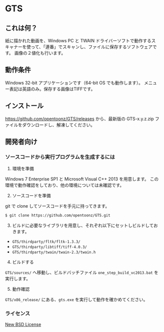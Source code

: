 ﻿#	GTS

## これは何？

紙に描かれた動画を、Windows PC と TWAIN ドライバーソフトで動作するスキャナーを使って、「連番」でスキャンし、ファイルに保存するソフトウェアです。
画像の２値化も行います。

## 動作条件

Windows 32-bit アプリケーションです（64-bit OS でも動作します）。
メニュー表記は英語のみ。保存する画像はTIFFです。

## インストール

https://github.com/opentoonz/GTS/releases から、最新版の GTS-x.y.z.zip ファイルをダウンロードし、解凍してください。

## 開発者向け

### ソースコードから実行プログラムを生成するには

1. 環境を準備

  Windows 7 Enterprise SP1 と Microsoft Visual C++ 2013 を用意します。
  この環境で動作確認をしており、他の環境については未確認です。

2. ソースコードを準備

  git で clone してソースコードを手元に持ってきます。
  
  ```sh
  $ git clone https://github.com/opentoonz/GTS.git
  ```

3. ビルドに必要なライブラリを用意し、それぞれ以下にセットしビルドしておきます。

  - `GTS/thirdparty/fltk/fltk-1.3.3/`
  - `GTS/thirdparty/libtiff/tiff-4.0.3/`
  - `GTS/thirdparty/twain/twain-2.3/twain.h`

4. ビルドする

  `GTS/sources/` へ移動し、ビルドバッチファイル `one_step_build_vc2013.bat` を実行します。

5. 動作確認

  `GTS/x86_release/` にある、`gts.exe` を実行して動作を確かめてください。

### ライセンス

[New BSD License](https://github.com/opentoonz/GTS/blob/master/LICENSE.txt)
